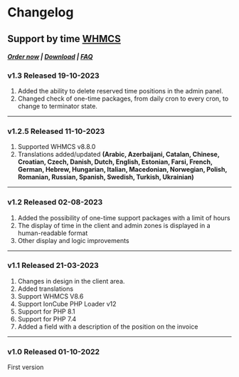 # Changelog

## Support by time **[WHMCS](https://puqcloud.com/link.php?id=77)**

#####  [Order now](https://puqcloud.com/index.php?rp=/store/whmcs-module-support-by-time) | [Download](https://download.puqcloud.com/WHMCS/servers/PUQ_WHMCS-Support-by-time/) | [FAQ](https://faq.puqcloud.com/)

### v1.3 Released 19-10-2023
 
1. Added the ability to delete reserved time positions in the admin panel.
2. Changed check of one-time packages, from daily cron to every cron, to change to terminator state.

- - - - - -

### v1.2.5 Released 11-10-2023

1. Supported WHMCS v8.8.0
2. Translations added/updated **(Arabic, Azerbaijani, Catalan, Chinese, Croatian, Czech, Danish, Dutch, English, Estonian, Farsi, French, German, Hebrew, Hungarian, Italian, Macedonian, Norwegian, Polish,  Romanian, Russian, Spanish, Swedish, Turkish, Ukrainian)**

- - - - - -

### v1.2 Released 02-08-2023
 
1. Added the possibility of one-time support packages with a limit of hours
2. The display of time in the client and admin zones is displayed in a human-readable format
3. Other display and logic improvements

- - - - - -

### v1.1 Released 21-03-2023

1. Changes in design in the client area.
2. Added translations
3. Support WHMCS V8.6
4. Support IonCube PHP Loader v12
5. Support for PHP 8.1
6. Support for PHP 7.4
7. Added a field with a description of the position on the invoice

- - - - - -

### v1.0 Released 01-10-2022

First version
